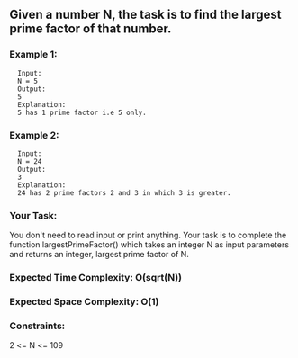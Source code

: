 ## Given a number N, the task is to find the largest prime factor of that number.
 
### Example 1:

      Input:
      N = 5
      Output:
      5
      Explanation:
      5 has 1 prime factor i.e 5 only.

### Example 2:

      Input:
      N = 24
      Output:
      3
      Explanation:
      24 has 2 prime factors 2 and 3 in which 3 is greater.

      
### Your Task:
You don't need to read input or print anything. Your task is to complete the function largestPrimeFactor() which takes an integer N as input parameters and returns an integer, largest prime factor of N.

### Expected Time Complexity: O(sqrt(N))
### Expected Space Complexity: O(1)

### Constraints:
2 <= N <= 109
